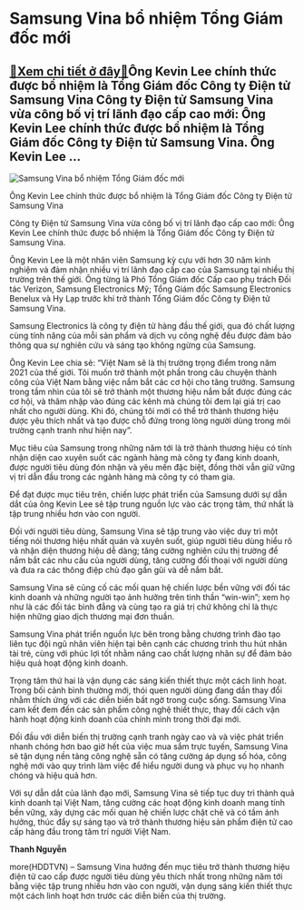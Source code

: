 Samsung Vina bổ nhiệm Tổng Giám đốc mới
=======================================

[:gift:Xem chi tiết ở đây:gift:](https://hddtvn.com/samsung-vina-bo-nhiem-tong-giam-doc-moi/)Ông Kevin Lee chính thức được bổ nhiệm là Tổng Giám đốc Công ty Điện tử Samsung Vina Công ty Điện tử Samsung Vina vừa công bố vị trí lãnh đạo cấp cao mới: Ông Kevin Lee chính thức được bổ nhiệm là Tổng Giám đốc Công ty Điện tử Samsung Vina. Ông Kevin Lee …
----------------------------------------------------------------------------------------------------------------------------------------------------------------------------------------------------------------------------------------------------------------





![Samsung Vina bổ nhiệm Tổng Giám đốc mới](https://hddtvn.com/wp-content/uploads/2021/02/60868366.jpg "Samsung Vina bổ nhiệm Tổng Giám đốc mới")


Ông Kevin Lee chính thức được bổ nhiệm là Tổng Giám đốc Công ty Điện tử Samsung Vina



Công ty Điện tử Samsung Vina vừa công bố vị trí lãnh đạo cấp cao mới: Ông Kevin Lee chính thức được bổ nhiệm là Tổng Giám đốc Công ty Điện tử Samsung Vina.


Ông Kevin Lee là một nhân viên Samsung kỳ cựu với hơn 30 năm kinh nghiệm và đảm nhận nhiều vị trí lãnh đạo cấp cao của Samsung tại nhiều thị trường trên thế giới. Ông từng là Phó Tổng Giám đốc Cấp cao phụ trách Đối tác Verizon, Samsung Electronics Mỹ; Tổng Giám đốc Samsung Electronics Benelux và Hy Lạp trước khi trở thành Tổng Giám đốc Công ty Điện tử Samsung Vina.


Samsung Electronics là công ty điện tử hàng đầu thế giới, qua đó chất lượng cùng tính năng của mỗi sản phẩm và dịch vụ công nghệ đều được đảm bảo thông qua sự nghiên cứu và sáng tạo không ngừng của Samsung.


Ông Kevin Lee chia sẻ: “Việt Nam sẽ là thị trường trọng điểm trong năm 2021 của thế giới. Tôi muốn trở thành một phần trong câu chuyện thành công của Việt Nam bằng việc nắm bắt các cơ hội cho tăng trưởng. Samsung trong tầm nhìn của tôi sẽ trở thành một thương hiệu nắm bắt được đúng các cơ hội, và thâm nhập vào đúng các kênh mà chúng tôi đem lại giá trị cao nhất cho người dùng. Khi đó, chúng tôi mới có thể trở thành thương hiệu được yêu thích nhất và tạo được chỗ đứng trong lòng người dùng trong môi trường cạnh tranh như hiện nay”.


Mục tiêu của Samsung trong những năm tới là trở thành thương hiệu có tính nhận diện cao xuyên suốt các ngành hàng mà công ty đang kinh doanh, được người tiêu dùng đón nhận và yêu mến đặc biệt, đồng thời vẫn giữ vững vị trí dẫn đầu trong các ngành hàng mà công ty có tham gia.


Để đạt được mục tiêu trên, chiến lược phát triển của Samsung dưới sự dẫn dắt của ông Kevin Lee sẽ tập trung nguồn lực vào các trọng tâm, thứ nhất là tập trung nhiều hơn vào con người.


Đối với người tiêu dùng, Samsung Vina sẽ tập trung vào việc duy trì một tiếng nói thương hiệu nhất quán và xuyên suốt, giúp người tiêu dùng hiểu rõ và nhận diện thương hiệu dễ dàng; tăng cường nghiên cứu thị trường để nắm bắt các nhu cầu của người dùng, tăng cường đối thoại với người dùng và đưa ra các thông điệp chủ đạo gần gũi và dễ nắm bắt.


Samsung Vina sẽ củng cố các mối quan hệ chiến lược bền vững với đối tác kinh doanh và những người tạo ảnh hưởng trên tinh thần “win-win”; xem họ như là các đối tác bình đẳng và cùng tạo ra giá trị chứ không chỉ là thực hiện những giao dịch thương mại đơn thuần.


Samsung Vina phát triển nguồn lực bên trong bằng chương trình đào tạo liên tục đội ngũ nhân viên hiện tại bên cạnh các chương trình thu hút nhân tài trẻ, cùng với phúc lợi tốt nhằm nâng cao chất lượng nhân sự để đảm bảo hiệu quả hoạt động kinh doanh.


Trọng tâm thứ hai là vận dụng các sáng kiến thiết thực một cách linh hoạt. Trong bối cảnh bình thường mới, thói quen người dùng đang dần thay đổi nhằm thích ứng với các diễn biến bất ngờ trong cuộc sống. Samsung Vina cam kết đem đến các sản phẩm công nghệ thiết thực, thay đổi cách vận hành hoạt động kinh doanh của chính mình trong thời đại mới.


Đối đầu với diễn biến thị trường cạnh tranh ngày cao và và việc phát triển nhanh chóng hơn bao giờ hết của việc mua sắm trực tuyến, Samsung Vina sẽ tận dụng nền tảng công nghệ sẵn có tăng cường áp dụng số hóa, công nghệ mới vào quy trình làm việc để hiểu người dung và phục vụ họ nhanh chóng và hiệu quả hơn.


Với sự dẫn dắt của lãnh đạo mới, Samsung Vina sẽ tiếp tục duy trì thành quả kinh doanh tại Việt Nam, tăng cường các hoạt động kinh doanh mang tính bền vững, xây dựng các mối quan hệ chiến lược chặt chẽ và có tầm ảnh hưởng, thúc đẩy sự sáng tạo và trở thành thương hiệu sản phẩm điện tử cao cấp hàng đầu trong tâm trí người Việt Nam.




**Thanh Nguyễn**



more(HDDTVN) – Samsung Vina hướng đến mục tiêu trở thành thương hiệu điện tử cao cấp được người tiêu dùng yêu thích nhất trong những năm tới bằng việc tập trung nhiều hơn vào con người, vận dụng sáng kiến thiết thực một cách linh hoạt hơn trước các diễn biến của thị trường.

